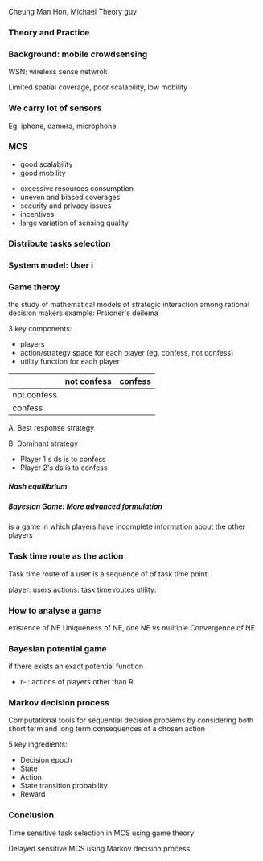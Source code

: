 Cheung Man Hon, Michael
Theory guy

### Theory and Practice

### Background: mobile crowdsensing
WSN: wireless sense netwrok

Limited spatial coverage, poor scalability, low mobility

### We carry lot of sensors
Eg. iphone, camera, microphone

### MCS
  - good scalability
  - good mobility

  * excessive resources consumption
  * uneven and biased coverages
  * security and privacy issues
  * incentives
  * large variation of sensing quality


### Distribute tasks selection

### System model: User i


### Game theroy
the study of mathematical models of strategic interaction among rational decision makers
example: Prsioner's deilema

3 key components:
- players
- action/strategy space for each player (eg. confess, not confess)
- utility function for each player

|      | not confess | confess |
| --- | --- | --- |
| not confess | | |
| confess | | |

A. Best response strategy

B. Dominant strategy
  - Player 1's ds is to confess
  - Player 2's ds is to confess

##### Nash equilibrium

##### Bayesian Game: More advanced formulation
 is a game in which players have incomplete information about the other players


### Task time route as the action
 Task time route of a user is a sequence of of task time point

 player: users
 actions: task time routes
 utility:

### How to analyse a game
 existence of NE
 Uniqueness of NE, one NE vs multiple
 Convergence of NE

### Bayesian potential game
 if there exists an exact potential function
 * r-i: actions of players other than R

### Markov decision process
Computational tools for sequential decision problems by considering both short term and long term consequences of a chosen action

5 key ingredients:
- Decision epoch
- State
- Action
- State transition probability
- Reward


### Conclusion
Time sensitive task selection in MCS using game theory

Delayed sensitive MCS using Markov decision process

